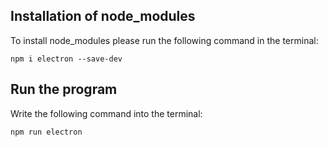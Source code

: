 ## Installation of node_modules
To install node_modules please run the following command in the terminal:

`npm i electron --save-dev`

## Run the program
Write the following command into the terminal:

`npm run electron`

